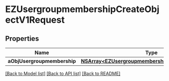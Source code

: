 # EZUsergroupmembershipCreateObjectV1Request

## Properties
Name | Type | Description | Notes
------------ | ------------- | ------------- | -------------
**aObjUsergroupmembership** | [**NSArray&lt;EZUsergroupmembershipRequestCompound&gt;***](EZUsergroupmembershipRequestCompound.md) |  | 

[[Back to Model list]](../README.md#documentation-for-models) [[Back to API list]](../README.md#documentation-for-api-endpoints) [[Back to README]](../README.md)


